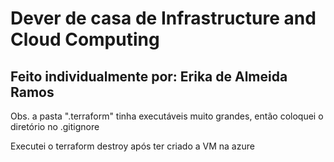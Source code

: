 # Dever de casa de Infrastructure and Cloud Computing
## Feito individualmente por: Erika de Almeida Ramos

Obs. a pasta ".terraform" tinha executáveis muito grandes, então coloquei o diretório no .gitignore

Executei o terraform destroy após ter criado a VM na azure
